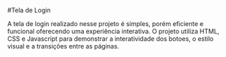 #Tela de Login

A tela de login realizado nesse projeto é simples, porém eficiente e funcional oferecendo uma experiência interativa. O projeto utiliza HTML, CSS e Javascript para demonstrar a interatividade dos botoes, o estilo visual e a transições entre as páginas. 
